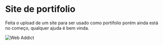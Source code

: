 # Site de portifolio

Feita o upload de um site para ser usado como portifolio porém ainda está no começo, qualquer ajuda é bem vinda.

![Web Addict](https://media3.giphy.com/media/3o85g6dVUhfCGwGPUQ/giphy.gif?cid=ecf05e47mgx0o22wgv1h1hjfmb9586j6qkvvxyzqwzhuto64&ep=v1_gifs_search&rid=giphy.gif&ct=g)
